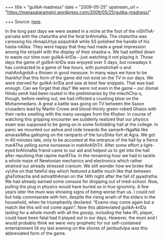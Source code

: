 +++
title = "gulikA-madness"
date = "2009-05-25"
upstream_url = "https://manasataramgini.wordpress.com/2009/05/25/gulika-madness/"

+++
Source: [here](https://manasataramgini.wordpress.com/2009/05/25/gulika-madness/).

In the long past days we were seated in a niche at the foot of the viShThA-parvata with the chaturtha and the feral brAhmaNa. The chaturtha was caressing his rAmapUrIya asiputrikA while SS polished the handle of his hasta-nAlika. They were happy that they had made a great impression among the striyaH with the display of their shastra-s. We had settled down to waste our time over gulikA-krIDa – just watching it not playing it. Those days the game of gulikA-krIDa was enjoyed over 5 days, but nowadays it has contracted to a game of few hours, with pumshchalI-s and mahAnAgnikA-s thrown in good measure. In many ways we have to be thankful that this form of the game did not exist on the TV in our days. We were starved for gulikA-krIDa and saw at best few snippets. That was bad enough. Can we forget that day? We were not even in the game – our dismal Hindu senA had been routed in the preliminaries by the mlechCha-s, though, before reeling out, we had inflicted a crushing blow on the Mohammedans. A great a battle was going on TV between the Saxon crusaders lead by Martin Crowe and blood-thirsty green-robed Ghazis with their ranks swelling with the many savages from the Khyber. In course of watching this gripping encounter we suddenly realized that our physics exam was supposed to be going on in some forbidding hall at the college. In panic we mounted our ashva and rode towards the samarA\~NgaNa like amarasiMha galloping on the ramparts of the turuShka fort at Agra. We got in 40 minutes late, only to be accosted at the entrance of the hall by a fierce marATha yelling some nonsense in mahArAShTrI. After some effort a light-eyed brAhmaNa friend came to our aid and helped us to get into the hall after repulsing that rapine marATha. In the remaining hour we had to tackle a whole maze of Newtonian mechanics and electronics which rather strained our already stressed cranium. We still wonder how we broke that vyUha on that fateful day which featured a battle much like that between ghaTotkacha and ashvatthAman on the 14th night after the fall of jayadratha. We had already earned some censure for dropping out of med-school. Now, pulling the plug in physics would have buried us in true ignominy. A few years later the muni was showing signs of being worse than us. I could not but help commiserate with him, despite the rising wrath of the elders in the household, when he triumphantly declared: “Exams may come again but a match like this will not come again”. Now this abbreviated gulikA-krIDa lasting for a whole month with all the gossip, including the fake IPL player, could have been fatal had it played out in our days. However, the muni and I would probably think we were very prophetic for our self-contained entertainment till my last evening on the shores of jambudvIpa was this abbreviated form of the game.

